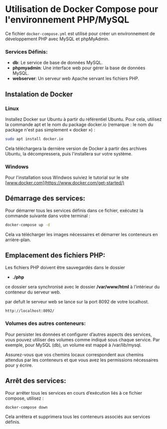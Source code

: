 

# Utilisation de Docker Compose pour l'environnement PHP/MySQL

Ce fichier `docker-compose.yml` est utilisé pour créer un environnement de développement PHP avec MySQL et phpMyAdmin.

### Services Définis:

- **db**: Le service de base de données MySQL.
- **phpmyadmin**: Une interface web pour gérer la base de données MySQL.
- **webserver**: Un serveur web Apache servant les fichiers PHP.

## Instalation de Docker 
### Linux

Installez Docker sur Ubuntu à partir du référentiel Ubuntu. Pour cela, utilisez la commande apt et le nom du package docker.io (remarque : le nom du package n'est pas simplement « docker ») :

```bash
sudo apt install docker.io
```
Cela téléchargera la dernière version de Docker à partir des archives Ubuntu, la décompressera, puis l'installera sur votre système.
### Windows
Pour l'installation sous Windwos suiviez le tutorial sur le site [www.docker.com](https://www.docker.com/get-started/) 

## Démarrage des services:

Pour démarrer tous les services définis dans ce fichier, exécutez la commande suivante dans votre terminal :

```bash
docker-compose up -d
```
Cela va télécharger les images nécessaires et démarrer les conteneurs en arrière-plan.

## Emplacement des fichiers PHP:
Les fichiers PHP doivent être sauvegardés dans le dossier 
- **./php**  

ce dossier sera synchronisé avec le dossier **/var/www/html** 
à l’intérieur du conteneur du serveur web.

par defult le serveur web se lance sur la port 8092 de votre localhost.
```bash
http://localhost:8092/
```

### Volumes des autres conteneurs:
Pour persister les données et configurer d’autres aspects des services, vous pouvez utiliser des volumes comme indiqué sous chaque service. Par exemple, pour MySQL (db), un volume est mappé à /var/lib/mysql.

Assurez-vous que vos chemins locaux correspondent aux chemins attendus par les conteneurs et que vous avez les permissions nécessaires pour y écrire.

## Arrêt des services:
Pour arrêter tous les services en cours d’exécution liés à ce fichier compose, utilisez :
```bash
docker-compose down
```

Cela arrêtera et supprimera tous les conteneurs associés aux services définis.
